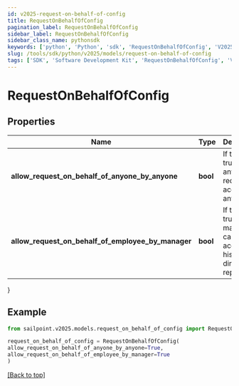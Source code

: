 ```yaml
---
id: v2025-request-on-behalf-of-config
title: RequestOnBehalfOfConfig
pagination_label: RequestOnBehalfOfConfig
sidebar_label: RequestOnBehalfOfConfig
sidebar_class_name: pythonsdk
keywords: ['python', 'Python', 'sdk', 'RequestOnBehalfOfConfig', 'V2025RequestOnBehalfOfConfig'] 
slug: /tools/sdk/python/v2025/models/request-on-behalf-of-config
tags: ['SDK', 'Software Development Kit', 'RequestOnBehalfOfConfig', 'V2025RequestOnBehalfOfConfig']
---
```


# RequestOnBehalfOfConfig


## Properties

Name | Type | Description | Notes
------------ | ------------- | ------------- | -------------
**allow_request_on_behalf_of_anyone_by_anyone** | **bool** | If this is true, anyone can request access for anyone. | [optional] [default to False]
**allow_request_on_behalf_of_employee_by_manager** | **bool** | If this is true, a manager can request access for his or her direct reports. | [optional] [default to False]
}

## Example

```python
from sailpoint.v2025.models.request_on_behalf_of_config import RequestOnBehalfOfConfig

request_on_behalf_of_config = RequestOnBehalfOfConfig(
allow_request_on_behalf_of_anyone_by_anyone=True,
allow_request_on_behalf_of_employee_by_manager=True
)

```
[[Back to top]](#) 

